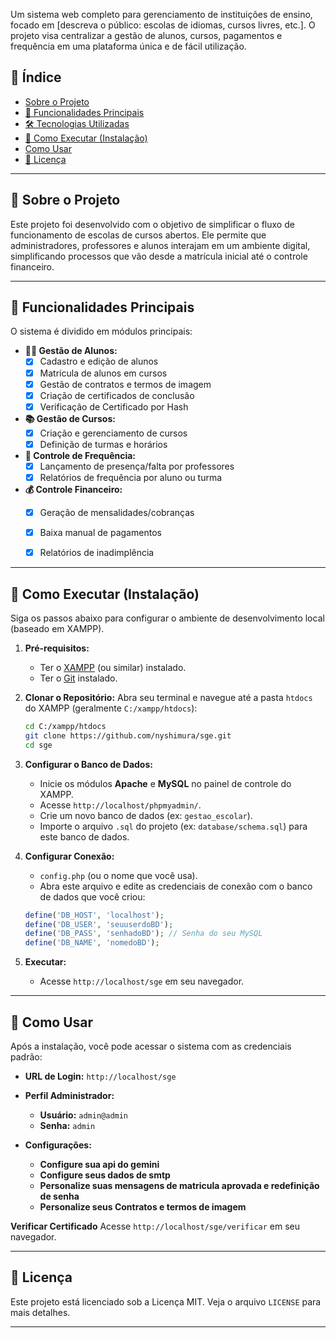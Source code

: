 Um sistema web completo para gerenciamento de instituições de ensino, focado em [descreva o público: escolas de idiomas, cursos livres, etc.]. O projeto visa centralizar a gestão de alunos, cursos, pagamentos e frequência em uma plataforma única e de fácil utilização.

## 📖 Índice

* [Sobre o Projeto](#-sobre-o-projeto)
* [🚀 Funcionalidades Principais](#-funcionalidades-principais)
* [🛠️ Tecnologias Utilizadas](#-tecnologias-utilizadas)
* [🏁 Como Executar (Instalação)](#-como-executar-instalação)
* [Como Usar](#-como-usar)
* [📜 Licença](#-licença)

---

## 📍 Sobre o Projeto

Este projeto foi desenvolvido com o objetivo de simplificar o fluxo de funcionamento de escolas de cursos abertos. Ele permite que administradores, professores e alunos interajam em um ambiente digital, simplificando processos que vão desde a matrícula inicial até o controle financeiro.

---

## 🚀 Funcionalidades Principais

O sistema é dividido em módulos principais:

* **👨‍🎓 Gestão de Alunos:**
    * [X] Cadastro e edição de alunos
    * [X] Matrícula de alunos em cursos
    * [X] Gestão de contratos e termos de imagem
    * [X] Criação de certificados de conclusão
    * [X] Verificação de Certificado por Hash
* **📚 Gestão de Cursos:**
    * [X] Criação e gerenciamento de cursos
    * [X] Definição de turmas e horários
* **📝 Controle de Frequência:**
    * [X] Lançamento de presença/falta por professores
    * [X] Relatórios de frequência por aluno ou turma
* **💰 Controle Financeiro:**
    * [X] Geração de mensalidades/cobranças
    * [X] Baixa manual de pagamentos
    * [X] Relatórios de inadimplência



---


## 🏁 Como Executar (Instalação)

Siga os passos abaixo para configurar o ambiente de desenvolvimento local (baseado em XAMPP).

1.  **Pré-requisitos:**
    * Ter o [XAMPP](https://www.apachefriends.org/pt_br/index.html) (ou similar) instalado.
    * Ter o [Git](https://git-scm.com/) instalado.

2.  **Clonar o Repositório:**
    Abra seu terminal e navegue até a pasta `htdocs` do XAMPP (geralmente `C:/xampp/htdocs`):
    ```bash
    cd C:/xampp/htdocs
    git clone https://github.com/nyshimura/sge.git
    cd sge
    ```

3.  **Configurar o Banco de Dados:**
    * Inicie os módulos **Apache** e **MySQL** no painel de controle do XAMPP.
    * Acesse `http://localhost/phpmyadmin/`.
    * Crie um novo banco de dados (ex: `gestao_escolar`).
    * Importe o arquivo `.sql` do projeto (ex: `database/schema.sql`) para este banco de dados.

4.  **Configurar Conexão:**
    * `config.php` (ou o nome que você usa).
    * Abra este arquivo e edite as credenciais de conexão com o banco de dados que você criou:
    ```php
    define('DB_HOST', 'localhost');
    define('DB_USER', 'seuuserdoBD');
    define('DB_PASS', 'senhadoBD'); // Senha do seu MySQL 
    define('DB_NAME', 'nomedoBD');
    ```

5.  **Executar:**
    * Acesse `http://localhost/sge` em seu navegador.


---

## 🏃 Como Usar

Após a instalação, você pode acessar o sistema com as credenciais padrão:

* **URL de Login:** `http://localhost/sge`

* **Perfil Administrador:**
    * **Usuário:** `admin@admin`
    * **Senha:** `admin`

* **Configurações:**
  * **Configure sua api do gemini**
  * **Configure seus dados de smtp**
  * **Personalize suas mensagens de matricula aprovada e redefinição de senha**
  * **Personalize seus Contratos e termos de imagem**

**Verificar Certificado**
     Acesse `http://localhost/sge/verificar` em seu navegador.

---

## 📜 Licença

Este projeto está licenciado sob a Licença MIT. Veja o arquivo `LICENSE` para mais detalhes.

---
